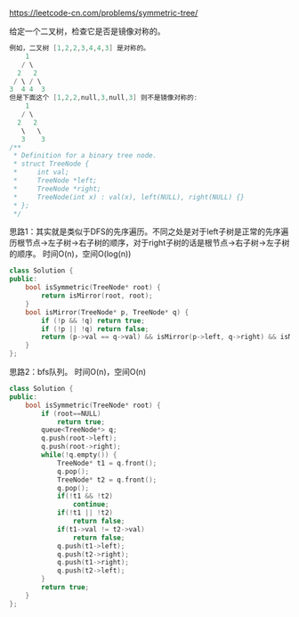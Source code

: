 <https://leetcode-cn.com/problems/symmetric-tree/>

给定一个二叉树，检查它是否是镜像对称的。

```cpp
例如，二叉树 [1,2,2,3,4,4,3] 是对称的。
    1
   / \
  2   2
 / \ / \
3  4 4  3
但是下面这个 [1,2,2,null,3,null,3] 则不是镜像对称的:
    1
   / \
  2   2
   \   \
   3    3
/**
 * Definition for a binary tree node.
 * struct TreeNode {
 *     int val;
 *     TreeNode *left;
 *     TreeNode *right;
 *     TreeNode(int x) : val(x), left(NULL), right(NULL) {}
 * };
 */
```

思路1：其实就是类似于DFS的先序遍历。不同之处是对于left子树是正常的先序遍历根节点->左子树->右子树的顺序，对于right子树的话是根节点->右子树->左子树的顺序。 时间O(n)，空间O(log(n))

```cpp
class Solution {
public:
    bool isSymmetric(TreeNode* root) {
        return isMirror(root, root);
    }
    bool isMirror(TreeNode* p, TreeNode* q) {
        if (!p && !q) return true;
        if (!p || !q) return false;
        return (p->val == q->val) && isMirror(p->left, q->right) && isMirror(p->right, q->left);
    }
};
```

思路2：bfs队列。 时间O(n)，空间O(n)

```cpp
class Solution {
public:
    bool isSymmetric(TreeNode* root) {
        if (root==NULL)
            return true;
        queue<TreeNode*> q;
        q.push(root->left);
        q.push(root->right);
        while(!q.empty()) {
            TreeNode* t1 = q.front();
            q.pop();
            TreeNode* t2 = q.front();
            q.pop();
            if(!t1 && !t2)
                continue;
            if(!t1 || !t2)
                return false;
            if(t1->val != t2->val)
                return false;
            q.push(t1->left);
            q.push(t2->right);
            q.push(t1->right);
            q.push(t2->left);
        }
        return true;
    }
};
```